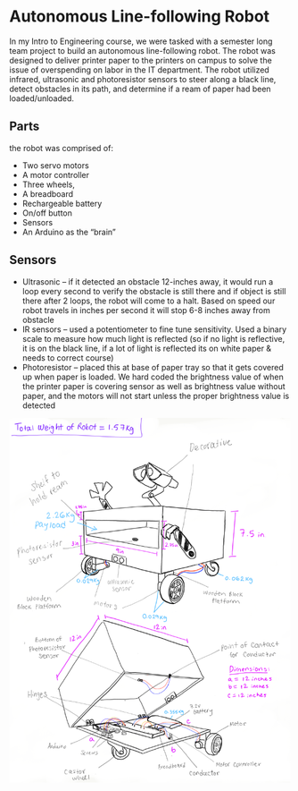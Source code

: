 # Autonomous Line-following Robot
In my Intro to Engineering course, we were tasked with a semester long team project to build an autonomous line-following robot. The robot was designed to deliver printer paper to the printers on campus to solve the issue of overspending on labor in the IT department. The robot utilized infrared, ultrasonic and photoresistor sensors to steer along a black line, detect obstacles in its path, and determine if a ream of paper had been loaded/unloaded. 

## Parts 
the robot was comprised of: 
* Two servo motors
* A motor controller
* Three wheels, 
* A breadboard
* Rechargeable battery
* On/off button
* Sensors 
* An Arduino as the “brain”

## Sensors
* Ultrasonic – if it detected an obstacle 12-inches away, it would run a loop every second to verify the obstacle is still there and if object is still there after 2 loops, the robot will come to a halt. Based on speed our robot travels in inches per second it will stop 6-8 inches away from obstacle
* IR sensors – used a potentiometer to fine tune sensitivity. Used a binary scale to measure how much light is reflected (so if no light is reflective, it is on the black line, if a lot of light is reflected its on white paper & needs to correct course)
* Photoresistor – placed this at base of paper tray so that it gets covered up when paper is loaded. We hard coded the brightness value of when the printer paper is covering sensor as well as brightness value without paper, and the motors will not start unless the proper brightness value is detected 

![image](concept_sketch.png)
 
